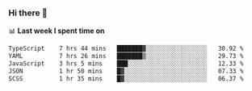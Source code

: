 ### Hi there 👋

<!--
**DBvc/DBvc** is a ✨ _special_ ✨ repository because its `README.md` (this file) appears on your GitHub profile.

Here are some ideas to get you started:

- 🔭 I’m currently working on ...
- 🌱 I’m currently learning ...
- 👯 I’m looking to collaborate on ...
- 🤔 I’m looking for help with ...
- 💬 Ask me about ...
- 📫 How to reach me: ...
- 😄 Pronouns: ...
- ⚡ Fun fact: ...
-->

📊 **Last week I spent time on**
<!--START_SECTION:waka-->

```txt
TypeScript    7 hrs 44 mins   ███████▓░░░░░░░░░░░░░░░░░   30.92 %
YAML          7 hrs 26 mins   ███████▒░░░░░░░░░░░░░░░░░   29.73 %
JavaScript    3 hrs 5 mins    ███░░░░░░░░░░░░░░░░░░░░░░   12.33 %
JSON          1 hr 50 mins    █▓░░░░░░░░░░░░░░░░░░░░░░░   07.33 %
SCSS          1 hr 35 mins    █▓░░░░░░░░░░░░░░░░░░░░░░░   06.37 %
```

<!--END_SECTION:waka-->
